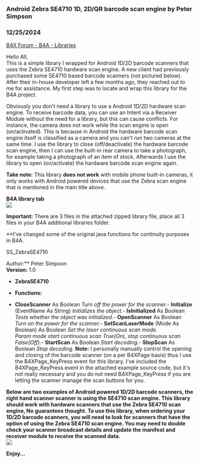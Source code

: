 ### Android Zebra SE4710 1D, 2D/QR barcode scan engine by Peter Simpson
### 12/25/2024
[B4X Forum - B4A - Libraries](https://www.b4x.com/android/forum/threads/163822/)

Hello All,  
This is a simple library I wrapped for Android 1D/2D barcode scanners that uses the Zebra SE4710 hardware scan engine. A new client had previously purchased some SE4710 based barcode scanners (not pictured below). After their in-house developer left a few months ago, they reached out to me for assistance. My first step was to locate and wrap this library for the B4A project.  
  
Obviously you don't need a library to use a Android 1D/2D hardware scan engine. To receive barcode data, you can use an Intent via a Receiver Module without the need for a library, but this can cause conflicts. For instance, the camera does not work while the scan engine is open (on/activated). This is because in Android the hardware barcode scan engine itself is classified as a camera and you can't run two cameras at the same time. I use the library to close (off/deactivate) the hardware barcode scan engine, then I can use the built-in rear camera to take a photograph, for example taking a photograph of an item of stock. Afterwards I use the library to open (on/activate) the hardware barcode scan engine again.  
  
**Take note:** This library **does not work** with mobile phone built-in cameras, it only works with Android powered devices that use the Zebra scan engine that is mentioned in the main title above.  
  
**B4A library tab**  
![](https://www.b4x.com/android/forum/attachments/158070)  
  
**Important:** There are 3 files in the attached zipped library file, place all 3 files in your B4A additional libraries folder.  
  
**I've changed some of the original java functions for continuity purposes in B4A.  
  
SS\_ZebraSE4710  
  
Author:** Peter Simpson  
**Version:** 1.0  

- **ZebraSE4710**

- **Functions:**

- **CloseScanner** As Boolean
*Turn off the power for the scanner.*- **Initialize** (EventName As String)
*Initializes the object.*- **IsInitialized** As Boolean
*Tests whether the object was initialized.*- **OpenScanner** As Boolean
*Turn on the power for the scanner.*- **SetScanLaserMode** (Mode As Boolean) As Boolean
*Set the laser continuous scan mode.  
 Param mode start continuous scan True(On), stop continuous scan False(Off).*- **StartScan** As Boolean
*Start decoding.*- **StopScan** As Boolean
*Stop decoding.*
**Note:** I personally manually control the opening and closing of the barcode scanner (on a per B4XPage basis) thus I use the B4XPage\_KeyPress event for this library. I've included the B4XPage\_KeyPress event in the attached example source code, but it's not really necessary and you do not need B4XPage\_KeyPress if you are letting the scanner manage the scan buttons for you.  
  
**Below are two examples of Android powered 1D/2D barcode scanners, the right hand scanner scanner is using the SE4710 scan engine. This library should work with hardware scanners that use the Zebra SE4710 scan engine, No guarantees thought. To use this library, when ordering your 1D/2D barcode scanners, you will need to look for scanners that have the option of using the Zebra SE4710 scan engine. You may need to double check your scanner broadcast details and update the manifest and receiver module to receive the scanned data.**  
![](https://www.b4x.com/android/forum/attachments/158082)  
  
  
**Enjoy…**